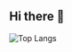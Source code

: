 ## Hi there 👋

![Top Langs](https://github-readme-stats.vercel.app/api/top-langs/?username=davvoz&layout=compact&theme=dark)
